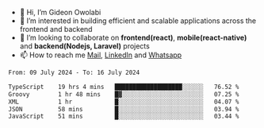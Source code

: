 - 👋 Hi, I’m Gideon Owolabi
- 👀 I’m interested in building efficient and scalable applications across the frontend and backend
- 💞️ I’m looking to collaborate on <b>frontend(react)</b>, <b>mobile(react-native)</b> and <b>backend(Nodejs, Laravel)</b> projects
- 📫 How to reach me <a href="mailto:gideoniyin2021@gmail.com">Mail</a>, <a href="https://www.linkedin.com/in/gideon-owolabi-9b667a232/">LinkedIn</a> and <a href="https://wa.me/2348055377085">Whatsapp</a>

<!---
gude1/gude1 is a ✨ special ✨ repository because its `README.md` (this file) appears on your GitHub profile.
You can click the Preview link to take a look at your changes.
--->

<!--START_SECTION:waka-->

```txt
From: 09 July 2024 - To: 16 July 2024

TypeScript    19 hrs 4 mins   ███████████████████░░░░░░   76.52 %
Groovy        1 hr 48 mins    █▓░░░░░░░░░░░░░░░░░░░░░░░   07.25 %
XML           1 hr            █░░░░░░░░░░░░░░░░░░░░░░░░   04.07 %
JSON          58 mins         █░░░░░░░░░░░░░░░░░░░░░░░░   03.94 %
JavaScript    51 mins         █░░░░░░░░░░░░░░░░░░░░░░░░   03.44 %
```

<!--END_SECTION:waka-->
